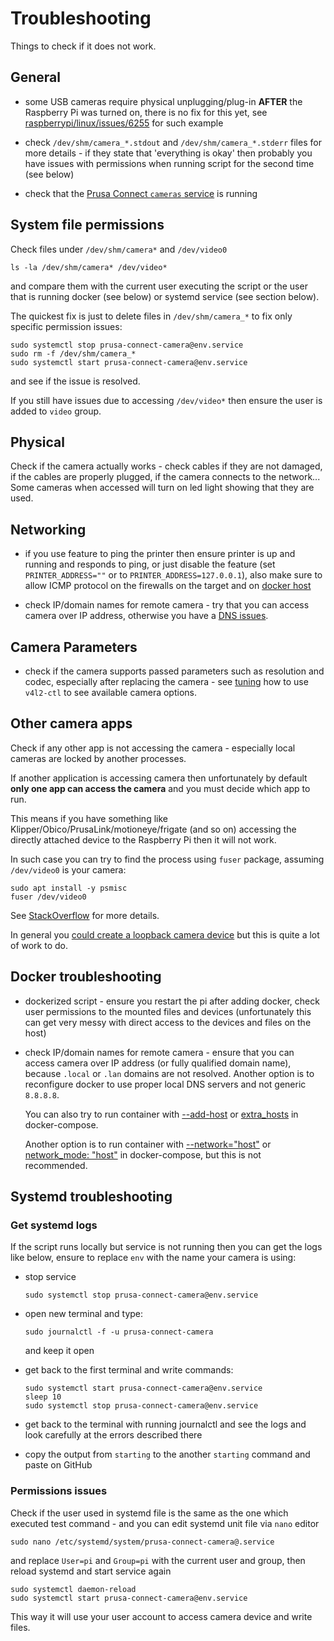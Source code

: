 # Troubleshooting

Things to check if it does not work.

## General

- some USB cameras require physical unplugging/plug-in **AFTER**
  the Raspberry Pi was turned on, there is no fix for this yet, see
  [raspberrypi/linux/issues/6255](https://github.com/raspberrypi/linux/issues/6255)
  for such example

- check `/dev/shm/camera_*.stdout` and `/dev/shm/camera_*.stderr`
  files for more details - if they state that 'everything is okay'
  then probably you have issues with permissions when running script
  for the second time (see below)

- check that the [Prusa Connect `cameras` service](https://status.prusa3d.com/)
  is running

## System file permissions

Check files under `/dev/shm/camera*` and `/dev/video0`

```shell
ls -la /dev/shm/camera* /dev/video*
```

and compare them with the current user executing the script or the user that
is running docker (see below) or systemd service (see section below).

The quickest fix is just to delete files in `/dev/shm/camera_*`
to fix only specific permission issues:

```shell
sudo systemctl stop prusa-connect-camera@env.service
sudo rm -f /dev/shm/camera_*
sudo systemctl start prusa-connect-camera@env.service
```

and see if the issue is resolved.

If you still have issues due to accessing `/dev/video*` then ensure the user
is added to `video` group.

## Physical

Check if the camera actually works - check cables if they are not damaged,
if the cables are properly plugged, if the camera connects to the network...
Some cameras when accessed will turn on led light showing that they are used.

## Networking

- if you use feature to ping the printer then ensure printer is up and running
  and responds to ping, or just disable the feature (set `PRINTER_ADDRESS=""` or
  to `PRINTER_ADDRESS=127.0.0.1`), also make sure to allow ICMP protocol
  on the firewalls on the target and on [docker host](https://github.com/moby/moby/issues/45031)

- check IP/domain names for remote camera - try that you can access camera over
  IP address, otherwise you have a [DNS issues](https://www.reddit.com/r/homelab/comments/5i6kza/a_haiku_about_dns/).

## Camera Parameters

- check if the camera supports passed parameters such as resolution and codec,
  especially after replacing the camera - see [tuning](./configuration.tuning.md)
  how to use `v4l2-ctl` to see available camera options.

## Other camera apps

Check if any other app is not accessing the camera - especially local cameras
are locked by another processes.

If another application is accessing camera then unfortunately by default
**only one app can access the camera** and you must decide which app to run.

This means if you have something like Klipper/Obico/PrusaLink/motioneye/frigate
(and so on) accessing the directly attached device to the Raspberry Pi
then it will not work.

In such case you can try to find the process
using `fuser` package, assuming `/dev/video0` is your camera:

```shell
sudo apt install -y psmisc
fuser /dev/video0
```

See [StackOverflow](https://stackoverflow.com/questions/24554614/how-find-out-which-process-is-using-a-file-in-linux)
for more details.

In general you [could create a loopback camera device](https://forums.raspberrypi.com/viewtopic.php?t=121901)
but this is quite a lot of work to do.

## Docker troubleshooting

- dockerized script - ensure you restart the pi after adding docker,
  check user permissions to the mounted files and devices (unfortunately this can
  get very messy with direct access to the devices and files on the host)

- check IP/domain names for remote camera - ensure that you can access camera
  over IP address (or fully qualified domain name), because `.local` or `.lan`
  domains are not resolved. Another option is to reconfigure docker to use proper
  local DNS servers and not generic `8.8.8.8`.

  You can also try to run container with [--add-host](https://docs.docker.com/reference/cli/docker/container/run/#add-host)
  or
  [extra_hosts](https://docs.docker.com/compose/compose-file/05-services/#extra_hosts)
  in docker-compose.

  Another option is to run container with [--network="host"](https://docs.docker.com/reference/cli/docker/container/run/#network)
  or
  [network_mode: "host"](https://docs.docker.com/compose/compose-file/05-services/#network_mode)
  in docker-compose, but this is not recommended.

## Systemd troubleshooting

### Get systemd logs

If the script runs locally but service is not running then you can get the logs
like below, ensure to replace `env` with the name your camera is using:

- stop service

  ```shell
  sudo systemctl stop prusa-connect-camera@env.service
  ```

- open new terminal and type:

  ```shell
  sudo journalctl -f -u prusa-connect-camera
  ```

  and keep it open

- get back to the first terminal and write commands:

  ```shell
  sudo systemctl start prusa-connect-camera@env.service
  sleep 10
  sudo systemctl stop prusa-connect-camera@env.service
  ```

- get back to the terminal with running journalctl and see the logs
  and look carefully at the errors described there

- copy the output from `starting` to the another `starting` command and paste
  on GitHub

### Permissions issues

Check if the user used in systemd file is the same as the one which executed
test command - and you can edit systemd unit file via `nano` editor

```shell
sudo nano /etc/systemd/system/prusa-connect-camera@.service
```

and replace `User=pi` and `Group=pi` with the current user and group,
then reload systemd and start service again

```shell
sudo systemctl daemon-reload
sudo systemctl start prusa-connect-camera@env.service
```

This way it will use your user account to access camera device and write files.
